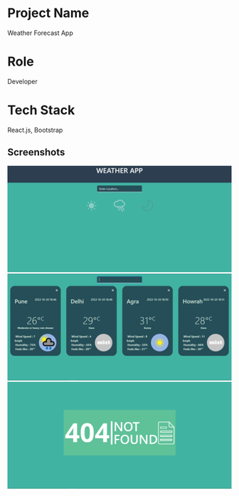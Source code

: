 # Project Name

Weather Forecast App

# Role

Developer

# Tech Stack

React.js, Bootstrap

## Screenshots

![App Screenshot](./src/images/Homepage.PNG)
![App Screenshot](./src/images/Cards.PNG)
![App Screenshot](./src/images/weather-Not-found.PNG)
